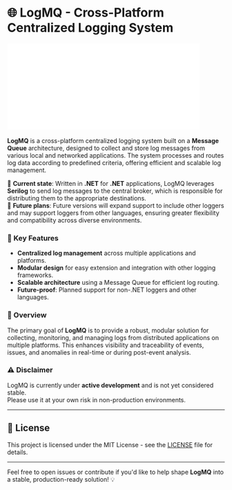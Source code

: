 # 🌐 LogMQ - Cross-Platform Centralized Logging System

![LogMQ Logo](Assets/Logo/LogMQ_logo_horizontal.svg)

**LogMQ** is a cross-platform centralized logging system built on a **Message Queue** architecture, designed to collect and store log messages from various local and networked applications. The system processes and routes log data according to predefined criteria, offering efficient and scalable log management.

🔧 **Current state**: Written in **.NET** for **.NET** applications, LogMQ leverages **Serilog** to send log messages to the central broker, which is responsible for distributing them to the appropriate destinations.  
🚀 **Future plans**: Future versions will expand support to include other loggers and may support loggers from other languages, ensuring greater flexibility and compatibility across diverse environments.

### 🎯 Key Features

- **Centralized log management** across multiple applications and platforms.
- **Modular design** for easy extension and integration with other logging frameworks.
- **Scalable architecture** using a Message Queue for efficient log routing.
- **Future-proof**: Planned support for non-.NET loggers and other languages.

### 📖 Overview

The primary goal of **LogMQ** is to provide a robust, modular solution for collecting, monitoring, and managing logs from distributed applications on multiple platforms. This enhances visibility and traceability of events, issues, and anomalies in real-time or during post-event analysis.

### ⚠️ Disclaimer

LogMQ is currently under **active development** and is not yet considered stable.  
Please use it at your own risk in non-production environments.

---

## 📄 License

This project is licensed under the MIT License - see the [LICENSE](LICENSE) file for details.

---

Feel free to open issues or contribute if you'd like to help shape **LogMQ** into a stable, production-ready solution! 💡
